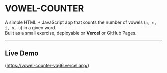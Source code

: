 # VOWEL-COUNTER
A simple HTML + JavaScript app that counts the number of vowels (`a, e, i, o, u`) in a given word.  
Built as a small exercise, deployable on **Vercel** or GitHub Pages.

---

##  Live Demo
(https://vowel-counter-vq66.vercel.app/)
